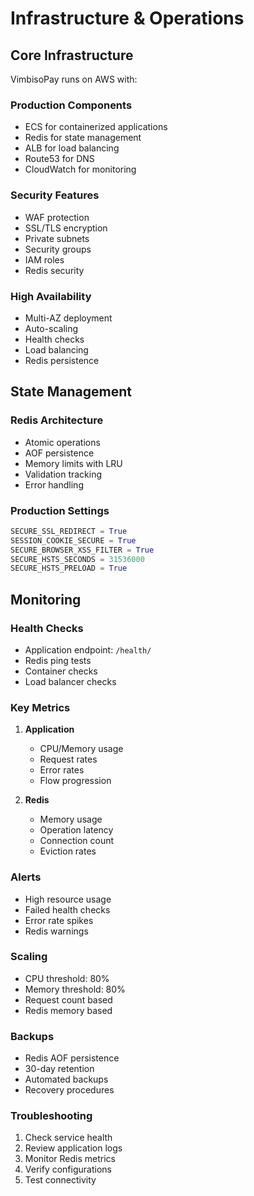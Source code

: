 # Infrastructure & Operations

## Core Infrastructure

VimbisoPay runs on AWS with:

### Production Components
- ECS for containerized applications
- Redis for state management
- ALB for load balancing
- Route53 for DNS
- CloudWatch for monitoring

### Security Features
- WAF protection
- SSL/TLS encryption
- Private subnets
- Security groups
- IAM roles
- Redis security

### High Availability
- Multi-AZ deployment
- Auto-scaling
- Health checks
- Load balancing
- Redis persistence

## State Management

### Redis Architecture
- Atomic operations
- AOF persistence
- Memory limits with LRU
- Validation tracking
- Error handling

### Production Settings
```python
SECURE_SSL_REDIRECT = True
SESSION_COOKIE_SECURE = True
SECURE_BROWSER_XSS_FILTER = True
SECURE_HSTS_SECONDS = 31536000
SECURE_HSTS_PRELOAD = True
```

## Monitoring

### Health Checks
- Application endpoint: `/health/`
- Redis ping tests
- Container checks
- Load balancer checks

### Key Metrics
1. **Application**
   - CPU/Memory usage
   - Request rates
   - Error rates
   - Flow progression

2. **Redis**
   - Memory usage
   - Operation latency
   - Connection count
   - Eviction rates

### Alerts
- High resource usage
- Failed health checks
- Error rate spikes
- Redis warnings

### Scaling
- CPU threshold: 80%
- Memory threshold: 80%
- Request count based
- Redis memory based

### Backups
- Redis AOF persistence
- 30-day retention
- Automated backups
- Recovery procedures

### Troubleshooting
1. Check service health
2. Review application logs
3. Monitor Redis metrics
4. Verify configurations
5. Test connectivity
